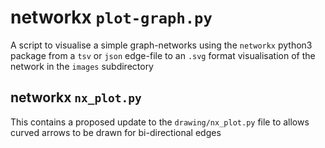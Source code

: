 # networkx `plot-graph.py`

A script to visualise a simple graph-networks using the `networkx` python3 package from a `tsv` or `json` edge-file to an `.svg` format visualisation of the network in the `images` subdirectory

## networkx `nx_plot.py`

This contains a proposed update to the `drawing/nx_plot.py` file to allows curved arrows to be drawn for bi-directional edges


